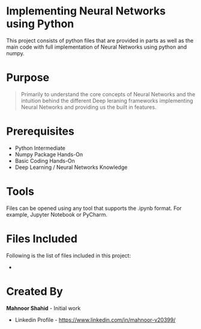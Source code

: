 # Implementing Neural Networks using Python

This project consists of python files that are provided in parts as well as the main code with full implementation of Neural Networks using python and numpy.

# Purpose

> Primarily to understand the core concepts of Neural Networks and the intuition behind the different Deep leraning frameworks implementing Neural Networks and providing us the built in features.

# Prerequisites
 - Python Intermediate
 - Numpy Package Hands-On
 - Basic Coding Hands-On
 - Deep Learning / Neural Networks Knowledge
  
# Tools
Files can be opened using any tool that supports the .ipynb format. For example, Jupyter Notebook or PyCharm.

 # Files Included
 Following is the list of files included in this project:

- 
 
 # Created By
 **Mahnoor Shahid** - Initial work
 - Linkedin Profile - https://www.linkedin.com/in/mahnoor-v20399/
